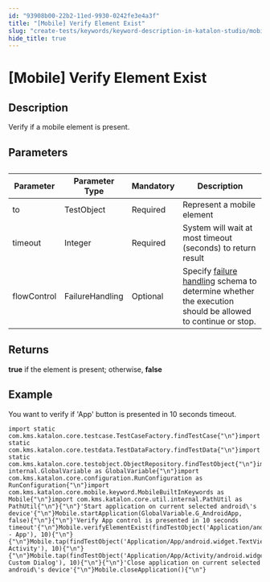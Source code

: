 ```yaml
---
id: "93908b00-22b2-11ed-9930-0242fe3e4a3f"
title: "[Mobile] Verify Element Exist"
slug: "create-tests/keywords/keyword-description-in-katalon-studio/mobile-keywords/mobile-verify-element-exist"
hide_title: true
---
```


# <a id="id_0" class="anchor_top_offset"/><a id="ariaid-title1" class="anchor_top_offset"/>[Mobile] Verify Element Exist


## <a id="id_0__id_1" class="anchor_top_offset"/>Description

              
<p xmlns="http://www.w3.org/1999/xhtml" className="p">Verify if a mobile element is present.</p> 
      

## <a id="id_0__id_2" class="anchor_top_offset"/>Parameters  

              
<table xmlns="http://www.w3.org/1999/xhtml" className="table anchor_top_offset" id="id_0__61849c09-0a79-4ccd-8ab8-8f31d15daec3"><caption /><thead className="thead"><tr className><th className="entry anchor_top_offset" id="id_0__61849c09-0a79-4ccd-8ab8-8f31d15daec3__entry__1">Parameter</th><th className="entry anchor_top_offset" id="id_0__61849c09-0a79-4ccd-8ab8-8f31d15daec3__entry__2">Parameter Type</th><th className="entry anchor_top_offset" id="id_0__61849c09-0a79-4ccd-8ab8-8f31d15daec3__entry__3">Mandatory</th><th className="entry anchor_top_offset" id="id_0__61849c09-0a79-4ccd-8ab8-8f31d15daec3__entry__4">Description</th></tr></thead><tbody className="tbody"><tr className><td className="entry" headers="id_0__61849c09-0a79-4ccd-8ab8-8f31d15daec3__entry__1 id_0__61849c09-0a79-4ccd-8ab8-8f31d15daec3__entry__2 id_0__61849c09-0a79-4ccd-8ab8-8f31d15daec3__entry__3 id_0__61849c09-0a79-4ccd-8ab8-8f31d15daec3__entry__4 ">to</td><td className="entry" headers="id_0__61849c09-0a79-4ccd-8ab8-8f31d15daec3__entry__1 id_0__61849c09-0a79-4ccd-8ab8-8f31d15daec3__entry__2 id_0__61849c09-0a79-4ccd-8ab8-8f31d15daec3__entry__3 id_0__61849c09-0a79-4ccd-8ab8-8f31d15daec3__entry__4 ">TestObject</td><td className="entry" headers="id_0__61849c09-0a79-4ccd-8ab8-8f31d15daec3__entry__1 id_0__61849c09-0a79-4ccd-8ab8-8f31d15daec3__entry__2 id_0__61849c09-0a79-4ccd-8ab8-8f31d15daec3__entry__3 id_0__61849c09-0a79-4ccd-8ab8-8f31d15daec3__entry__4 ">Required</td><td className="entry" headers="id_0__61849c09-0a79-4ccd-8ab8-8f31d15daec3__entry__1 id_0__61849c09-0a79-4ccd-8ab8-8f31d15daec3__entry__2 id_0__61849c09-0a79-4ccd-8ab8-8f31d15daec3__entry__3 id_0__61849c09-0a79-4ccd-8ab8-8f31d15daec3__entry__4 ">Represent a mobile element</td></tr><tr className><td className="entry" headers="id_0__61849c09-0a79-4ccd-8ab8-8f31d15daec3__entry__1 id_0__61849c09-0a79-4ccd-8ab8-8f31d15daec3__entry__2 id_0__61849c09-0a79-4ccd-8ab8-8f31d15daec3__entry__3 id_0__61849c09-0a79-4ccd-8ab8-8f31d15daec3__entry__4 ">timeout</td><td className="entry" headers="id_0__61849c09-0a79-4ccd-8ab8-8f31d15daec3__entry__1 id_0__61849c09-0a79-4ccd-8ab8-8f31d15daec3__entry__2 id_0__61849c09-0a79-4ccd-8ab8-8f31d15daec3__entry__3 id_0__61849c09-0a79-4ccd-8ab8-8f31d15daec3__entry__4 ">Integer</td><td className="entry" headers="id_0__61849c09-0a79-4ccd-8ab8-8f31d15daec3__entry__1 id_0__61849c09-0a79-4ccd-8ab8-8f31d15daec3__entry__2 id_0__61849c09-0a79-4ccd-8ab8-8f31d15daec3__entry__3 id_0__61849c09-0a79-4ccd-8ab8-8f31d15daec3__entry__4 ">Required</td><td className="entry" headers="id_0__61849c09-0a79-4ccd-8ab8-8f31d15daec3__entry__1 id_0__61849c09-0a79-4ccd-8ab8-8f31d15daec3__entry__2 id_0__61849c09-0a79-4ccd-8ab8-8f31d15daec3__entry__3 id_0__61849c09-0a79-4ccd-8ab8-8f31d15daec3__entry__4 ">System will wait at most timeout (seconds) to return         result</td></tr><tr className><td className="entry" headers="id_0__61849c09-0a79-4ccd-8ab8-8f31d15daec3__entry__1 id_0__61849c09-0a79-4ccd-8ab8-8f31d15daec3__entry__2 id_0__61849c09-0a79-4ccd-8ab8-8f31d15daec3__entry__3 id_0__61849c09-0a79-4ccd-8ab8-8f31d15daec3__entry__4 ">flowControl</td><td className="entry" headers="id_0__61849c09-0a79-4ccd-8ab8-8f31d15daec3__entry__1 id_0__61849c09-0a79-4ccd-8ab8-8f31d15daec3__entry__2 id_0__61849c09-0a79-4ccd-8ab8-8f31d15daec3__entry__3 id_0__61849c09-0a79-4ccd-8ab8-8f31d15daec3__entry__4 ">FailureHandling</td><td className="entry" headers="id_0__61849c09-0a79-4ccd-8ab8-8f31d15daec3__entry__1 id_0__61849c09-0a79-4ccd-8ab8-8f31d15daec3__entry__2 id_0__61849c09-0a79-4ccd-8ab8-8f31d15daec3__entry__3 id_0__61849c09-0a79-4ccd-8ab8-8f31d15daec3__entry__4 ">Optional</td><td className="entry" headers="id_0__61849c09-0a79-4ccd-8ab8-8f31d15daec3__entry__1 id_0__61849c09-0a79-4ccd-8ab8-8f31d15daec3__entry__2 id_0__61849c09-0a79-4ccd-8ab8-8f31d15daec3__entry__3 id_0__61849c09-0a79-4ccd-8ab8-8f31d15daec3__entry__4 ">Specify <a className="xref" href="/docs/maintain/configure-failure-handling-settings-in-katalon-studio">failure handling</a> schema to         determine whether the execution should be allowed to continue or         stop.</td></tr></tbody></table> 
      

## <a id="id_0__id_3" class="anchor_top_offset"/>Returns

              
<p xmlns="http://www.w3.org/1999/xhtml" className="p">   <strong className="ph b">true</strong> if the element is present; otherwise,   <strong className="ph b">false</strong> </p> 
      

## <a id="id_0__id_4" class="anchor_top_offset"/>Example

              
<p xmlns="http://www.w3.org/1999/xhtml" className="p">You want to verify if 'App' button is presented in 10 seconds   timeout.</p> 
              
<pre xmlns="http://www.w3.org/1999/xhtml" className="pre codeblock"><code>import static com.kms.katalon.core.testcase.TestCaseFactory.findTestCase{"\n"}import static com.kms.katalon.core.testdata.TestDataFactory.findTestData{"\n"}import static com.kms.katalon.core.testobject.ObjectRepository.findTestObject{"\n"}import internal.GlobalVariable as GlobalVariable{"\n"}import com.kms.katalon.core.configuration.RunConfiguration as RunConfiguration{"\n"}import com.kms.katalon.core.mobile.keyword.MobileBuiltInKeywords as Mobile{"\n"}import com.kms.katalon.core.util.internal.PathUtil as PathUtil{"\n"}{"\n"}'Start application on current selected android\'s device'{"\n"}Mobile.startApplication(GlobalVariable.G_AndroidApp, false){"\n"}{"\n"}'Verify App control is presented in 10 seconds timeout'{"\n"}Mobile.verifyElementExist(findTestObject('Application/android.widget.TextView - App'), 10){"\n"}{"\n"}Mobile.tap(findTestObject('Application/App/android.widget.TextView-Activity'), 10){"\n"}{"\n"}Mobile.tap(findTestObject('Application/App/Activity/android.widget.TextView-Custom Dialog'), 10){"\n"}{"\n"}'Close application on current selected android\'s device'{"\n"}Mobile.closeApplication(){"\n"}</code></pre> 
            
